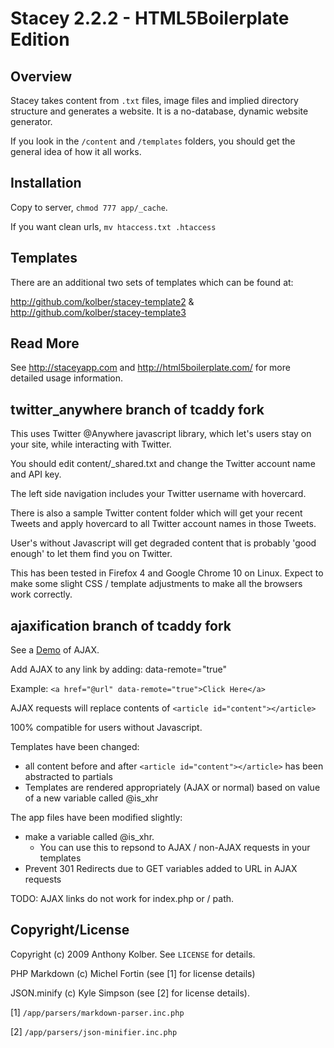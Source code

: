 # Stacey 2.2.2 - HTML5Boilerplate Edition

## Overview
Stacey takes content from `.txt` files, image files and implied directory structure and generates a website.
It is a no-database, dynamic website generator.

If you look in the `/content` and `/templates` folders, you should get the general idea of how it all works.

## Installation

Copy to server, `chmod 777 app/_cache`.

If you want clean urls, `mv htaccess.txt .htaccess`

## Templates

There are an additional two sets of templates which can be found at:

<http://github.com/kolber/stacey-template2> &
<http://github.com/kolber/stacey-template3>

## Read More

See <http://staceyapp.com> and <http://html5boilerplate.com/> for more detailed usage information.

## twitter_anywhere branch of tcaddy fork

This uses Twitter @Anywhere javascript library, which let's users stay on your site, while interacting with Twitter.

You should edit content/_shared.txt and change the Twitter account name and API key.

The left side navigation includes your Twitter username with hovercard.

There is also a sample Twitter content folder which will get your recent Tweets and apply hovercard to all Twitter account names in those Tweets.

User's without Javascript will get degraded content that is probably 'good enough' to let them find you on Twitter.

This has been tested in Firefox 4 and Google Chrome 10 on Linux.  Expect to make some slight CSS / template adjustments to make all the browsers work correctly.

## ajaxification branch of tcaddy fork

See a <a href="http://www.teddycaddy.com/stacey/ajaxification/" target="_blank">Demo</a> of AJAX.

Add AJAX to any link by adding: data-remote="true"

Example:  `<a href="@url" data-remote="true">Click Here</a>`

AJAX requests will replace contents of `<article id="content"></article>`

100% compatible for users without Javascript.

Templates have been changed:

  *  all content before and after `<article id="content"></article>` has been abstracted to partials
  * Templates are rendered appropriately (AJAX or normal) based on value of a new variable called @is_xhr

The app files have been modified slightly:

  *  make a variable called @is_xhr.  
     * You can use this to repsond to AJAX / non-AJAX requests in your templates
  *  Prevent 301 Redirects due to GET variables added to URL in AJAX requests
  
TODO:  AJAX links do not work for index.php or / path.

## Copyright/License

Copyright (c) 2009 Anthony Kolber. See `LICENSE` for details.

PHP Markdown (c) Michel Fortin (see [1] for license details)

JSON.minify  (c) Kyle Simpson (see [2] for license details).


[1] `/app/parsers/markdown-parser.inc.php`

[2] `/app/parsers/json-minifier.inc.php`
